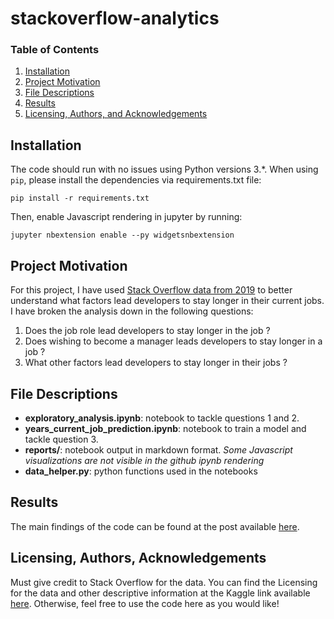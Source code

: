 # stackoverflow-analytics

### Table of Contents

1. [Installation](#installation)
2. [Project Motivation](#motivation)
3. [File Descriptions](#files)
4. [Results](#results)
5. [Licensing, Authors, and Acknowledgements](#licensing)

## Installation <a name="installation"></a>
The code should run with no issues using Python versions 3.*. When using `pip`, please install the dependencies via
requirements.txt file:

```pip install -r requirements.txt```

Then, enable Javascript rendering in jupyter by running:

```jupyter nbextension enable --py widgetsnbextension```

## Project Motivation<a name="motivation"></a>

For this project, I have used [Stack Overflow data from 2019](https://insights.stackoverflow.com/survey) to better understand 
what factors lead developers to stay longer in their current jobs. I have broken the analysis down in the 
following questions: 

1. Does the job role lead developers to stay longer in the job ?
2. Does wishing to become a manager leads developers to stay longer in a job ?
3. What other factors lead developers to stay longer in their jobs ?

## File Descriptions <a name="files"></a>

* **exploratory_analysis.ipynb**: notebook to tackle questions 1 and 2.
* **years_current_job_prediction.ipynb**: notebook to train a model and tackle question 3. 
* **reports/**: notebook output in markdown format. *Some Javascript visualizations are not visible in the github ipynb rendering*
* **data_helper.py**: python functions used in the notebooks

## Results<a name="results"></a>

The main findings of the code can be found at the post available [here](https://besson.medium.com/what-makes-you-stay-many-years-in-a-job-2c2cc34db17d).

## Licensing, Authors, Acknowledgements<a name="licensing"></a>

Must give credit to Stack Overflow for the data.  You can find the Licensing for the data and other descriptive information at the Kaggle link available [here](https://www.kaggle.com/mchirico/stack-overflow-developer-survey-results-2019).  Otherwise, feel free to use the code here as you would like! 
